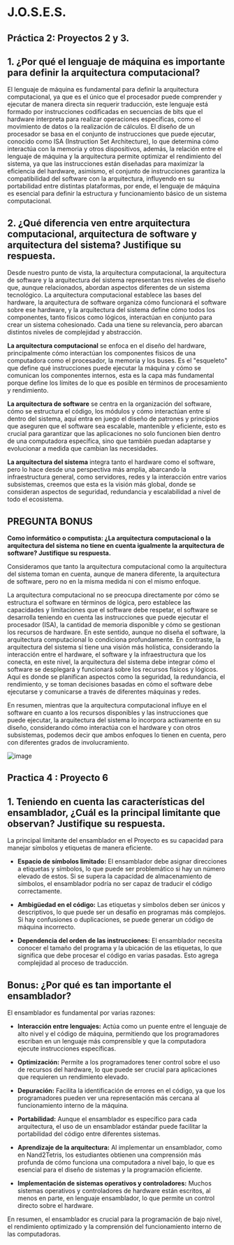 # J.O.S.E.S.

## Práctica 2: Proyectos 2 y 3.

## 1.	¿Por qué el lenguaje de máquina es importante para definir la arquitectura computacional?

El lenguaje de máquina es fundamental para definir la arquitectura computacional, ya que es el único que el procesador puede comprender y ejecutar de manera directa sin requerir traducción, este lenguaje está formado por instrucciones codificadas en secuencias de bits que el hardware interpreta para realizar operaciones específicas, como el movimiento de datos o la realización de cálculos. El diseño de un procesador se basa en el conjunto de instrucciones que puede ejecutar, conocido como ISA (Instruction Set Architecture), lo que determina cómo interactúa con la memoria y otros dispositivos, además, la relación entre el lenguaje de máquina y la arquitectura permite optimizar el rendimiento del sistema, ya que las instrucciones están diseñadas para maximizar la eficiencia del hardware, asimismo, el conjunto de instrucciones garantiza la compatibilidad del software con la arquitectura, influyendo en su portabilidad entre distintas plataformas, por ende, el lenguaje de máquina es esencial para definir la estructura y funcionamiento básico de un sistema computacional.


## 2.	¿Qué diferencia ven entre arquitectura computacional, arquitectura de software y arquitectura del sistema? Justifique su respuesta.
   
Desde nuestro punto de vista, la arquitectura computacional, la arquitectura de software y la arquitectura del sistema representan tres niveles de diseño que, aunque relacionados, abordan aspectos diferentes de un sistema tecnológico. La arquitectura computacional establece las bases del hardware, la arquitectura de software organiza cómo funcionará el software sobre ese hardware, y la arquitectura del sistema define cómo todos los componentes, tanto físicos como lógicos, interactúan en conjunto para crear un sistema cohesionado. Cada una tiene su relevancia, pero abarcan distintos niveles de complejidad y abstracción.

**La arquitectura computacional** se enfoca en el diseño del hardware, principalmente cómo interactúan los componentes físicos de una computadora como el procesador, la memoria y los buses. Es el "esqueleto" que define qué instrucciones puede ejecutar la máquina y cómo se comunican los componentes internos, esta es la capa más fundamental porque define los límites de lo que es posible en términos de procesamiento y rendimiento. 

**La arquitectura de software** se centra en la organización del software, cómo se estructura el código, los módulos y cómo interactúan entre sí dentro del sistema, aquí entra en juego el diseño de patrones y principios que aseguren que el software sea escalable, mantenible y eficiente, esto es crucial para garantizar que las aplicaciones no solo funcionen bien dentro de una computadora específica, sino que también puedan adaptarse y evolucionar a medida que cambian las necesidades.

**La arquitectura del sistema** integra tanto el hardware como el software, pero lo hace desde una perspectiva más amplia, abarcando la infraestructura general, como servidores, redes y la interacción entre varios subsistemas, creemos que esta es la visión más global, donde se consideran aspectos de seguridad, redundancia y escalabilidad a nivel de todo el ecosistema.



## PREGUNTA BONUS
  **Como informático o computista: ¿La arquitectura computacional o la arquitectura del sistema no tiene en cuenta igualmente la arquitectura de software? Justifique su respuesta.**

Consideramos que tanto la arquitectura computacional como la arquitectura del sistema toman en cuenta, aunque de manera diferente, la arquitectura de software, pero no en la misma medida ni con el mismo enfoque.

La arquitectura computacional no se preocupa directamente por cómo se estructura el software en términos de lógica, pero establece las capacidades y limitaciones que el software debe respetar, el software se desarrolla teniendo en cuenta las instrucciones que puede ejecutar el procesador (ISA), la cantidad de memoria disponible y cómo se gestionan los recursos de hardware. En este sentido, aunque no diseña el software, la arquitectura computacional lo condiciona profundamente. En contraste, la arquitectura del sistema sí tiene una visión más holística, considerando la interacción entre el hardware, el software y la infraestructura que los conecta, en este nivel, la arquitectura del sistema debe integrar cómo el software se desplegará y funcionará sobre los recursos físicos y lógicos. Aquí es donde se planifican aspectos como la seguridad, la redundancia, el rendimiento, y se toman decisiones basadas en cómo el software debe ejecutarse y comunicarse a través de diferentes máquinas y redes. 

En resumen, mientras que la arquitectura computacional influye en el software en cuanto a los recursos disponibles y las instrucciones que puede ejecutar, la arquitectura del sistema lo incorpora activamente en su diseño, considerando cómo interactúa con el hardware y con otros subsistemas, podemos decir que ambos enfoques lo tienen en cuenta, pero con diferentes grados de involucramiento.

![image](https://github.com/user-attachments/assets/b05ad884-6a9c-4dbe-bfcd-dd25d223df31)

## Practica 4 : Proyecto 6
## 1. Teniendo en cuenta las características del ensamblador, ¿Cuál es la principal limitante que observan? Justifique su respuesta.
La principal limitante del ensamblador en el Proyecto es su capacidad para manejar símbolos y etiquetas de manera eficiente. 

- **Espacio de símbolos limitado:** El ensamblador debe asignar direcciones a etiquetas y símbolos, lo que puede ser problemático si hay un número elevado de estos. Si se supera la capacidad de almacenamiento de símbolos, el ensamblador podría no ser capaz de traducir el código correctamente.

- **Ambigüedad en el código:** Las etiquetas y símbolos deben ser únicos y descriptivos, lo que puede ser un desafío en programas más complejos. Si hay confusiones o duplicaciones, se puede generar un código de máquina incorrecto.

- **Dependencia del orden de las instrucciones:** El ensamblador necesita conocer el tamaño del programa y la ubicación de las etiquetas, lo que significa que debe procesar el código en varias pasadas. Esto agrega complejidad al proceso de traducción.

## Bonus: ¿Por qué es tan importante el ensamblador?
El ensamblador es fundamental por varias razones:

- **Interacción entre lenguajes:** Actúa como un puente entre el lenguaje de alto nivel y el código de máquina, permitiendo que los programadores escriban en un lenguaje más comprensible y que la computadora ejecute instrucciones específicas.

- **Optimización:** Permite a los programadores tener control sobre el uso de recursos del hardware, lo que puede ser crucial para aplicaciones que requieren un rendimiento elevado.

- **Depuración:** Facilita la identificación de errores en el código, ya que los programadores pueden ver una representación más cercana al funcionamiento interno de la máquina.

- **Portabilidad:** Aunque el ensamblador es específico para cada arquitectura, el uso de un ensamblador estándar puede facilitar la portabilidad del código entre diferentes sistemas.

- **Aprendizaje de la arquitectura:** Al implementar un ensamblador, como en Nand2Tetris, los estudiantes obtienen una comprensión más profunda de cómo funciona una computadora a nivel bajo, lo que es esencial para el diseño de sistemas y la programación eficiente.

- **Implementación de sistemas operativos y controladores:** Muchos sistemas operativos y controladores de hardware están escritos, al menos en parte, en lenguaje ensamblador, lo que permite un control directo sobre el hardware.

En resumen, el ensamblador es crucial para la programación de bajo nivel, el rendimiento optimizado y la comprensión del funcionamiento interno de las computadoras. 
